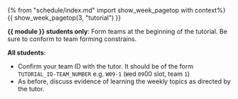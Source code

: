 {% from "schedule/index.md" import show_week_pagetop with context%}
{{ show_week_pagetop(3, "tutorial") }}

**{{ module }} students only**: Form teams at the beginning of the tutorial. Be sure to conform to team forming constrains.

<panel src="../../admin/project-teams.md#main" header="Admin {{ icon_embedding }} Team Forming :star:" minimized />

**All students**: 
* Confirm your team ID with the tutor. It should be of the form `TUTORIAL_ID-TEAM_NUMBER` e.g. `W09-1` (`W`ed `09`00 slot, team `1`)
* As before, discuss evidence of learning the weekly topics as directed by the tutor.